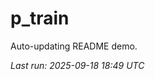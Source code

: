 # p_train

Auto-updating README demo.

<!--START_SECTION:status-->
_Last run: 2025-09-18 18:49 UTC_
<!--END_SECTION:status-->























































































































































































































































































































































































































































































































































































































